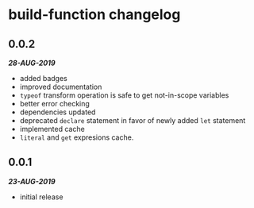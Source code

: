 # build-function changelog

## 0.0.2

***28-AUG-2019***

* added badges
* improved documentation
* `typeof` transform operation is safe to get not-in-scope variables
* better error checking
* dependencies updated
* deprecated `declare` statement in favor of newly added `let` statement
* implemented cache
* `literal` and `get` expresions cache.

## 0.0.1

***23-AUG-2019***

* initial release
